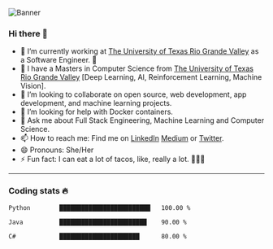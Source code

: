 

![Banner](subba_github.gif)

### Hi there 👋

- 🔭 I’m currently working at [The University of Texas Rio Grande Valley](https://www.utrgv.edu/en-us/) as a Software Engineer. 🥑
- 🌱 I have a Masters in Computer Science from [The University of Texas Rio Grande Valley](https://www.utrgv.edu/en-us/) [Deep Learning, AI, Reinforcement Learning, Machine Vision].
- 👯 I’m looking to collaborate on open source, web development, app development, and machine learning projects.
- 🤔 I’m looking for help with Docker containers.
- 💬 Ask me about Full Stack Engineering, Machine Learning and Computer Science.
- 📫 How to reach me: Find me on [LinkedIn](https://www.linkedin.com/in/subbalakshmim/) [Medium](http://subba-lakshmi.medium.com) or [Twitter](https://twitter.com/subbalakshmi___).
- 😄 Pronouns: She/Her
- ⚡ Fun fact: I can eat a lot of tacos, like, really a lot. 🌮🌮🌮

---

### Coding stats 🔥

<!--START_SECTION:waka-->
```text
Python        █████████████████████████   100.00 % 

Java          ████████████████████████    90.00 % 

C#            ██████████████████████      80.00 % 
```
<!--END_SECTION:waka-->
